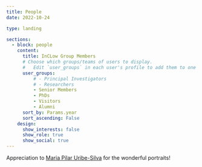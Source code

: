 ```yaml
---
title: People
date: 2022-10-24

type: landing

sections:
  - block: people
    content:
      title: InCLow Group Members 
      # Choose which groups/teams of users to display.
      #   Edit `user_groups` in each user's profile to add them to one or more of these groups.
      user_groups:
          # - Principal Investigators
          # - Researchers
          - Senior Members
          - PhDs
          - Visitors
          - Alumni
      sort_by: Params.year
      sort_ascending: False
    design:
      show_interests: false
      show_role: true
      show_social: true
---
```


Appreciation to [Maria Pilar Uribe-Silva](https://www.linkedin.com/in/maria-pilar-uribe-silva) for the wonderful portraits!